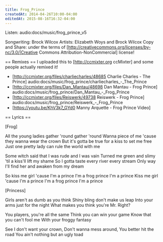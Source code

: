 ```yaml
---
title: Frog_Prince
createdAt: 2014-04-26T10:00-04:00
editedAt: 2015-08-16T16:32-04:00
---
```


Listen: audio:docs/music/frog_prince_v5

Songwriting: Brock Wilcox
Artists: Elizabeth Woys and Brock Wilcox
Copy and Share: under the terms of [http://creativecommons.org/licenses/by-nc/3.0/|Creative Commons Attribution-NonCommercial] license!

== Remixes ==
I uploaded this to [http://ccmixter.org ccMixter] and some people actually remixed it!

* [http://ccmixter.org/files/charliecharles/48685 Charlie Charles - The Prince] audio:docs/music/frog_prince/charliecharles_-_The_Prince
* [http://ccmixter.org/files/Dan_Mantau/48698 Dan Mantau - Frog Prince] audio:docs/music/frog_prince/Dan_Mantau_-_Frog_Prince
* [http://ccmixter.org/files/Reiswerk/49738 Reiswerk - Frog Prince] audio:docs/music/frog_prince/Reiswerk_-_Frog_Prince
* [https://youtu.be/KhV3k7_GYd0 Manny Arquette - Frog Prince Video]

== Lyrics ==

[Frog]

All the young ladies gather 'round gather 'round
Wanna piece of me 'cause they wanna wear the crown
But it's gotta be true for a kiss to set me free
Just one pretty lady can rule the world with me

Some witch said that I was rude and I was vain
Turned me green and slimy 'til a kiss'll lift my shame
So I gotta taste every river every stream
Only way I'll find her and awaken from my dream

So kiss me girl 'cause I'm a prince
I'm a frog prince I'm a prince
Kiss me girl 'cause I'm a prince
I'm a frog prince I'm a prince

[Princess]

Girls aren't as dumb as you think
Shiny bling don't make us leap
Into your arms just for the night
What makes you think you're Mr. Right?

You players, you're all the same
Think you can win your game
Know that you can't fool me
With your froggy fantasy

See I don't want your crown,
Don't wanna mess around,
You better hit the road
You ain't nothing but an ugly toad

